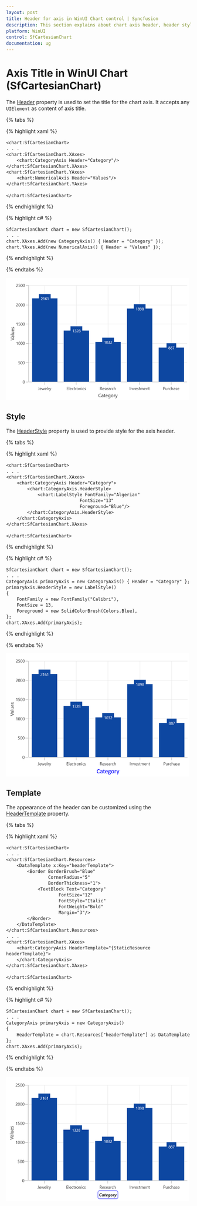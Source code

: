 ```yaml
---
layout: post
title: Header for axis in WinUI Chart control | Syncfusion
description: This section explains about chart axis header, header style, header template and its customization in WinUI chart (SfCartesianChart).
platform: WinUI
control: SfCartesianChart
documentation: ug
---
```


# Axis Title in WinUI Chart (SfCartesianChart)

The [Header](https://help.syncfusion.com/cr/winui/Syncfusion.UI.Xaml.Charts.ChartAxis.html#Syncfusion_UI_Xaml_Charts_ChartAxis_Header) property is used to set the title for the chart axis. It accepts any `UIElement` as content of axis title. 

{% tabs %}

{% highlight xaml %}

    <chart:SfCartesianChart>
    . . .
    <chart:SfCartesianChart.XAxes>
        <chart:CategoryAxis Header="Category"/>
    </chart:SfCartesianChart.XAxes>
    <chart:SfCartesianChart.YAxes>
        <chart:NumericalAxis Header="Values"/>
    </chart:SfCartesianChart.YAxes>

    </chart:SfCartesianChart>

{% endhighlight %}

{% highlight c# %}

    SfCartesianChart chart = new SfCartesianChart();
    . . .
    chart.XAxes.Add(new CategoryAxis() { Header = "Category" });
    chart.YAxes.Add(new NumericalAxis() { Header = "Values" });

{% endhighlight %}

{% endtabs %}

![Header support for ChartAxis in WinUI Chart](Axis_Images/WinUI_Chart_Axis_Header.png)

## Style

The [HeaderStyle](https://help.syncfusion.com/cr/winui/Syncfusion.UI.Xaml.Charts.ChartAxis.html#Syncfusion_UI_Xaml_Charts_ChartAxis_HeaderStyle) property is used to provide style for the axis header.

{% tabs %}

{% highlight xaml %}

    <chart:SfCartesianChart>
    . . .
    <chart:SfCartesianChart.XAxes>
        <chart:CategoryAxis Header="Category">
            <chart:CategoryAxis.HeaderStyle>
                <chart:LabelStyle FontFamily="Algerian"
                                FontSize="13"
                                Foreground="Blue"/>
            </chart:CategoryAxis.HeaderStyle>
        </chart:CategoryAxis>
    </chart:SfCartesianChart.XAxes>

    </chart:SfCartesianChart>

{% endhighlight %}

{% highlight c# %}

    SfCartesianChart chart = new SfCartesianChart();
    . . .
    CategoryAxis primaryAxis = new CategoryAxis() { Header = "Category" };
    primaryAxis.HeaderStyle = new LabelStyle()
    {
        FontFamily = new FontFamily("Calibri"),
        FontSize = 13,
        Foreground = new SolidColorBrush(Colors.Blue),
    };
    chart.XAxes.Add(primaryAxis);

{% endhighlight %}

{% endtabs %}

![Axis header style in WinUI Chart](Axis_Images/WinUI_Chart_Axis_Header_styles.png)

## Template

The appearance of the header can be customized using the [HeaderTemplate](https://help.syncfusion.com/cr/winui/Syncfusion.UI.Xaml.Charts.ChartAxis.html#Syncfusion_UI_Xaml_Charts_ChartAxis_HeaderTemplate) property.

{% tabs %}

{% highlight xaml %}

    <chart:SfCartesianChart>
    . . .
    <chart:SfCartesianChart.Resources>
        <DataTemplate x:Key="headerTemplate">
            <Border BorderBrush="Blue"
                    CornerRadius="5"
                    BorderThickness="1">
                <TextBlock Text="Category"
                        FontSize="12"
                        FontStyle="Italic" 
                        FontWeight="Bold"
                        Margin="3"/>
            </Border>
        </DataTemplate>
    </chart:SfCartesianChart.Resources>
    . . .
    <chart:SfCartesianChart.XAxes>
        <chart:CategoryAxis HeaderTemplate="{StaticResource headerTemplate}">
        </chart:CategoryAxis>
    </chart:SfCartesianChart.XAxes>

    </chart:SfCartesianChart>

{% endhighlight %}

{% highlight c# %}

    SfCartesianChart chart = new SfCartesianChart();
    . . .
    CategoryAxis primaryAxis = new CategoryAxis()
    {
        HeaderTemplate = chart.Resources["headerTemplate"] as DataTemplate
    };
    chart.XAxes.Add(primaryAxis);

{% endhighlight %}

{% endtabs %}

![HeaderTemplate support for ChartAxis in WinUI Chart](Axis_images/WinUI_Chart_Axis_Header_template.png)